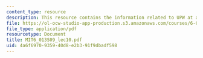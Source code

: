 ```yaml
---
content_type: resource
description: This resource contains the information related to UPW at a planar boundary.
file: https://ol-ocw-studio-app-production.s3.amazonaws.com/courses/6-013-electromagnetics-and-applications-spring-2009/4a6f6970935940d8e2b391f9dbadf598_MIT6_013S09_lec10.pdf
file_type: application/pdf
resourcetype: Document
title: MIT6_013S09_lec10.pdf
uid: 4a6f6970-9359-40d8-e2b3-91f9dbadf598
---
```

